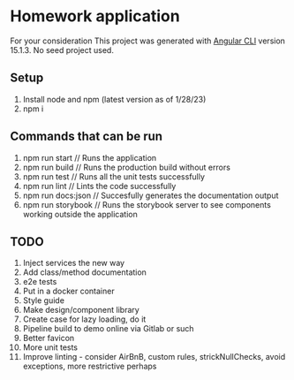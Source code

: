 # Homework application

For your consideration
This project was generated with [Angular CLI](https://github.com/angular/angular-cli) version 15.1.3. No seed project used.

## Setup

1. Install node and npm (latest version as of 1/28/23)
2. npm i

## Commands that can be run

1. npm run start        // Runs the application
2. npm run build        // Runs the production build without errors
3. npm run test         // Runs all the unit tests successfully
4. npm run lint         // Lints the code successfully
5. npm run docs:json    // Succesfully generates the documentation output
5. npm run storybook    // Runs the storybook server to see components working outside the application

## TODO

1. Inject services the new way
2. Add class/method documentation
3. e2e tests
4. Put in a docker container
5. Style guide
6. Make design/component library
7. Create case for lazy loading, do it
8. Pipeline build to demo online via Gitlab or such
9. Better favicon
10. More unit tests
11. Improve linting - consider AirBnB, custom rules, strickNullChecks, avoid exceptions, more restrictive perhaps